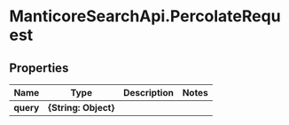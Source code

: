# ManticoreSearchApi.PercolateRequest

## Properties

Name | Type | Description | Notes
------------ | ------------- | ------------- | -------------
**query** | **{String: Object}** |  | 


